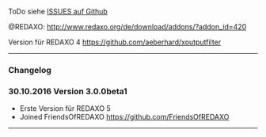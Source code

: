 
ToDo siehe [ISSUES auf Github](https://github.com/FriendsOfREDAXO/xoutputfilter/issues)

@REDAXO: http://www.redaxo.org/de/download/addons/?addon_id=420

Version für REDAXO 4 https://github.com/aeberhard/xoutputfilter

---

### Changelog ###

### 30.10.2016 Version 3.0.0beta1 ###

- Erste Version für REDAXO 5
- Joined FriendsOfREDAXO https://github.com/FriendsOfREDAXO

---
